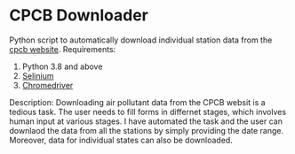 # CPCB Downloader
Python script to automatically download individual station data from the [cpcb website](https://app.cpcbccr.com/ccr/#/caaqm-dashboard-all/caaqm-landing/data).
Requirements:
1. Python 3.8 and above
2. [Selinium](https://www.selenium.dev/)
3. [Chromedriver](https://chromedriver.chromium.org/downloads) 

Description:
Downloading air pollutant data from the CPCB websit is a tedious task. The user needs to fill forms in differnet stages, which involves human input at various stages.
I have automated the task and the user can downlaod the data from all the stations by simply providing the date range. Moreover, data for individual states can also be downloaded.
